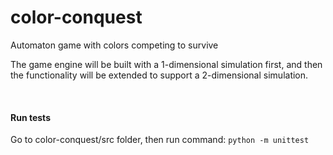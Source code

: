 # color-conquest
Automaton game with colors competing to survive

The game engine will be built with a 1-dimensional simulation first, and then the functionality will be extended to support a 2-dimensional simulation.

<br />

#### Run tests
Go to color-conquest/src folder, then run command:
`python -m unittest`
